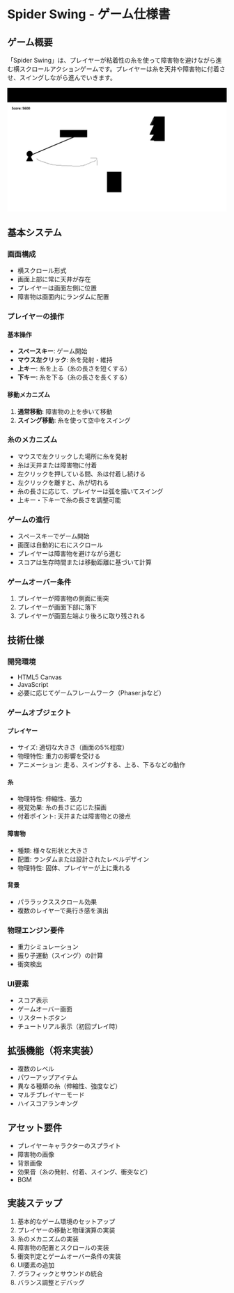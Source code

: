 # Spider Swing - ゲーム仕様書

## ゲーム概要
「Spider Swing」は、プレイヤーが粘着性の糸を使って障害物を避けながら進む横スクロールアクションゲームです。プレイヤーは糸を天井や障害物に付着させ、スイングしながら進んでいきます。

![ゲームイメージ](game_image.png)

## 基本システム

### 画面構成
- 横スクロール形式
- 画面上部に常に天井が存在
- プレイヤーは画面左側に位置
- 障害物は画面内にランダムに配置

### プレイヤーの操作

#### 基本操作
- **スペースキー**: ゲーム開始
- **マウス左クリック**: 糸を発射・維持
- **上キー**: 糸を上る（糸の長さを短くする）
- **下キー**: 糸を下る（糸の長さを長くする）

#### 移動メカニズム
1. **通常移動**: 障害物の上を歩いて移動
2. **スイング移動**: 糸を使って空中をスイング

### 糸のメカニズム
- マウスで左クリックした場所に糸を発射
- 糸は天井または障害物に付着
- 左クリックを押している間、糸は付着し続ける
- 左クリックを離すと、糸が切れる
- 糸の長さに応じて、プレイヤーは弧を描いてスイング
- 上キー・下キーで糸の長さを調整可能

### ゲームの進行
- スペースキーでゲーム開始
- 画面は自動的に右にスクロール
- プレイヤーは障害物を避けながら進む
- スコアは生存時間または移動距離に基づいて計算

### ゲームオーバー条件
1. プレイヤーが障害物の側面に衝突
2. プレイヤーが画面下部に落下
3. プレイヤーが画面左端より後ろに取り残される

## 技術仕様

### 開発環境
- HTML5 Canvas
- JavaScript
- 必要に応じてゲームフレームワーク（Phaser.jsなど）

### ゲームオブジェクト

#### プレイヤー
- サイズ: 適切な大きさ（画面の5%程度）
- 物理特性: 重力の影響を受ける
- アニメーション: 走る、スイングする、上る、下るなどの動作

#### 糸
- 物理特性: 伸縮性、張力
- 視覚効果: 糸の長さに応じた描画
- 付着ポイント: 天井または障害物との接点

#### 障害物
- 種類: 様々な形状と大きさ
- 配置: ランダムまたは設計されたレベルデザイン
- 物理特性: 固体、プレイヤーが上に乗れる

#### 背景
- パララックススクロール効果
- 複数のレイヤーで奥行き感を演出

### 物理エンジン要件
- 重力シミュレーション
- 振り子運動（スイング）の計算
- 衝突検出

### UI要素
- スコア表示
- ゲームオーバー画面
- リスタートボタン
- チュートリアル表示（初回プレイ時）

## 拡張機能（将来実装）
- 複数のレベル
- パワーアップアイテム
- 異なる種類の糸（伸縮性、強度など）
- マルチプレイヤーモード
- ハイスコアランキング

## アセット要件
- プレイヤーキャラクターのスプライト
- 障害物の画像
- 背景画像
- 効果音（糸の発射、付着、スイング、衝突など）
- BGM

## 実装ステップ
1. 基本的なゲーム環境のセットアップ
2. プレイヤーの移動と物理演算の実装
3. 糸のメカニズムの実装
4. 障害物の配置とスクロールの実装
5. 衝突判定とゲームオーバー条件の実装
6. UI要素の追加
7. グラフィックとサウンドの統合
8. バランス調整とデバッグ
